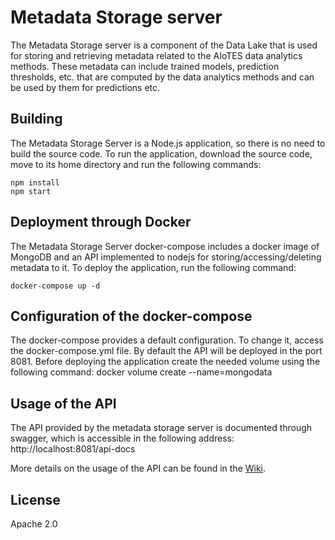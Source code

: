 # Metadata Storage server
The Metadata Storage server is a component of the Data Lake that is used for storing and retrieving metadata related to the AIoTES data analytics methods. These metadata can include trained models, prediction thresholds, etc. that are computed by the data analytics methods and can be used by them for predictions etc.

## Building
The Metadata Storage Server is a Node.js application, so there is no need to build the source code. To run the application, download the source code, move to its home directory and run the following commands:

```
npm install
npm start
```

## Deployment through Docker
The Metadata Storage Server docker-compose includes a docker image of MongoDB and an API implemented to nodejs for storing/accessing/deleting metadata to it. To deploy the application, run the following command:

```
docker-compose up -d
```

## Configuration of the docker-compose
The docker-compose provides a default configuration. To change it, access the docker-compose.yml file. By default the API will be deployed in the port 8081. Before deploying the application create the needed volume using the following command: docker volume create --name=mongodata


## Usage of the API
The API provided by the metadata storage server is documented through swagger, which is accessible in the following address: http://localhost:8081/api-docs

More details on the usage of the API can be found in the [Wiki]().


## License

Apache 2.0
